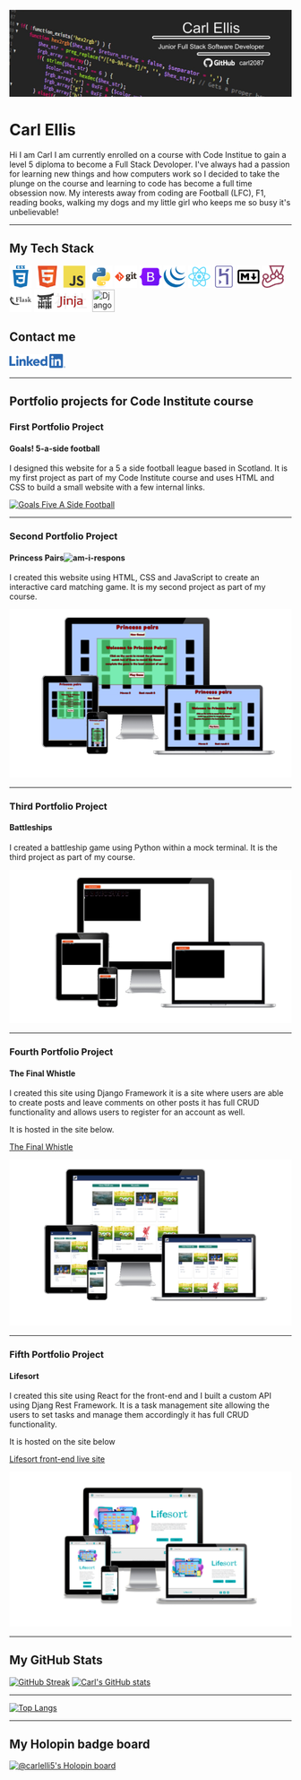 ![read me file banner](https://github.com/carl2087/carl2087/blob/7f8ac0cfde2bf430ce4e253d7400608e5734e53e/updated%20Github%20banner.jpg)

# Carl Ellis


Hi I am Carl I am currently enrolled on a course with Code Institue to gain a level 5 diploma to become a Full Stack Devoloper. I've always had a passion for learning new things and how computers work so I decided to take the plunge on the course and learning to code has become a full time obsession now.
My interests away from coding are Football (LFC), F1, reading books, walking my dogs and my little girl who keeps me so busy it's unbelievable!
<hr>

## My Tech Stack


<div>
  <img src="https://github.com/devicons/devicon/blob/master/icons/css3/css3-plain-wordmark.svg"  title="CSS3" alt="CSS" width="40" height="40"/>&nbsp;
  <img src="https://github.com/devicons/devicon/blob/master/icons/html5/html5-original.svg" title="HTML5" alt="HTML" width="40" height="40"/>&nbsp;
  <img src="https://github.com/devicons/devicon/blob/master/icons/javascript/javascript-original.svg" title="JavaScript" alt="JavaScript" width="40" height="40"/>&nbsp;
  <img src="https://github.com/devicons/devicon/blob/master/icons/python/python-original.svg" title="Python" width="40" height="40"/>
  <img src="https://github.com/devicons/devicon/blob/master/icons/git/git-original-wordmark.svg" title="Git" **alt="Git" width="40" height="40"/>
  <img src="https://github.com/devicons/devicon/blob/master/icons/bootstrap/bootstrap-original.svg" title="Bootstrap" width="40" height="40"/>
  <img src="https://github.com/devicons/devicon/blob/master/icons/jquery/jquery-original.svg" title="jQuery" width="40" height="40"/>
  <img src="https://github.com/devicons/devicon/blob/master/icons/react/react-original.svg" title="react" width="40" height="40"/>
  <img src="https://github.com/devicons/devicon/blob/master/icons/heroku/heroku-original.svg" title="Heroku" width="40" height="40"/> 
  <img src="https://github.com/devicons/devicon/blob/master/icons/markdown/markdown-original.svg" title="Markdown" width="40" height="40"/>
  <img src="https://github.com/devicons/devicon/blob/master/icons/jest/jest-plain.svg" title="Jest" width="40" height="40"/>   
  <img src="https://github.com/devicons/devicon/blob/master/icons/flask/flask-original-wordmark.svg" title="Flask" width="40" height="40"/>
  <img src="https://github.com/carl2087/carl2087/blob/main/Jinja_software_logo.svg" title="Jinja" width="100" height="40"/>
  <img src="https://github.com/carl2087/carl2087/assets/104762835/2b87bf8f-f9ee-4936-97f9-bdd50d82f598" title="Django" width="40" height="40" />
</div>

## Contact me
  <a href="https://www.linkedin.com/in/carl-ellis-287369a6/" target="_blank"><img src="https://github.com/carl2087/carl2087/blob/61650f434f489cf2432137f016877951b33f395f/LI-Logo.png" width="100" height="25"></a>
<hr>

## Portfolio projects for Code Institute course

### First Portfolio Project
#### Goals! 5-a-side football
I designed this website for a 5 a side football league based in Scotland. It is my first project as part of my Code Institute course and uses HTML and CSS to build 
a small website with a few internal links.

[![Goals Five A Side Football]([am-i-respons.png])](https://github.com/carl2087/goals-5-a-side-football)

<hr>

### Second Portfolio Project
#### Princess Pairs![am-i-respons](https://github.com/carl2087/carl2087/assets/104762835/3b6b5e0e-0258-4c95-aa43-a108a7ea63df)

I created this website using HTML, CSS and JavaScript to create an interactive card matching game. It is my second project as part of my course.

[![Princess pairs card game](prin-pairs-respons.png)](https://github.com/carl2087/princess-pairs)

<hr>

### Third Portfolio Project
#### Battleships
I created a battleship game using Python within a mock terminal. It is the third project as part of my course.

[![Battleships game in Python](ship-respons.png)](battleships.png)

<hr>

### Fourth Portfolio Project
#### The Final Whistle
I created this site using Django Framework it is a site where users are able to create posts and leave comments on other posts it has full CRUD functionality and allows users to register for an account as well.

It is hosted in the site below.

[The Final Whistle](https://the-final-whistle.herokuapp.com/)

![The Final Whistle](final-whistle-respons.png)

<hr>

### Fifth Portfolio Project
#### Lifesort

I created this site using React for the front-end and I built a custom API using Djang Rest Framework. It is a task management site allowing the users to set tasks and manage them accordingly it has full CRUD functionality.

It is hosted on the site below

[Lifesort front-end live site](https://life-sort.herokuapp.com/)

![Lifesort](https://github.com/carl2087/carl2087/blob/main/lifesort-responsive.png)

<hr>

## My GitHub Stats

[![GitHub Streak](https://streak-stats.demolab.com?user=carl2087&theme=tokyonight&border_radius=6&date_format=M%20j%5B%2C%20Y%5D)](https://github.com/carl2087)
[![Carl's GitHub stats](https://github-readme-stats.vercel.app/api?username=carl2087&theme=tokyonight)](https://github.com/carl2087)

---

[![Top Langs](https://github-readme-stats.vercel.app/api/top-langs/?username=carl2087&theme=tokyonight)](https://github.com/carl2087)


<hr>

## My Holopin badge board
[![@carlelli5's Holopin board](https://holopin.me/carlelli5)](https://holopin.io/@carlelli5)








<!---
carl2087/carl2087 is a ✨ special ✨ repository because its `README.md` (this file) appears on your GitHub profile.
You can click the Preview link to take a look at your changes.
--->

